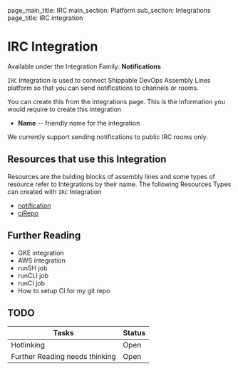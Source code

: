 page_main_title: IRC
main_section: Platform
sub_section: Integrations
page_title: IRC integration

# IRC Integration
Available under the Integration Family: **Notifications**

`IRC` Integration is used to connect Shippable DevOps Assembly Lines platform so that you can send notifications to channels or rooms. 

You can create this from the integrations page. This is the information you would require to create this integration

* **Name** -- friendly name for the integration

We currently support sending notifications to public IRC rooms only.

## Resources that use this Integration
Resources are the bulding blocks of assembly lines and some types of resource refer to Integrations by their name. The following Resources Types can created with `IRC` Integration 

* [notification]()
* [ciRepo]()

## Further Reading
* GKE integration
* AWS integration
* runSH job
* runCLI job
* runCI job
* How to setup CI for my git repo

## TODO
| Tasks   |      Status    |
|----------|-------------|
| Hotlinking |  Open |
| Further Reading needs thinking|  Open |
